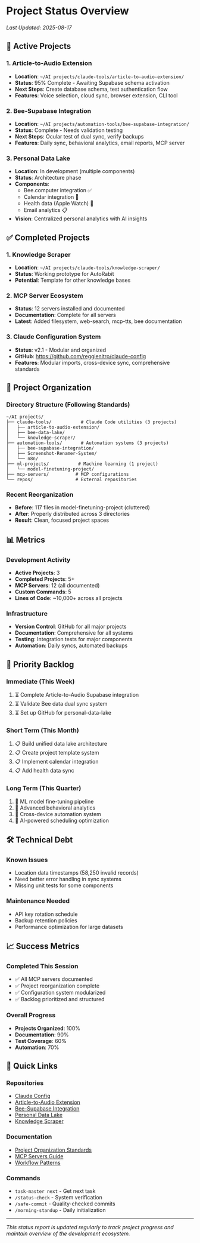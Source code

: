 # Project Status Overview

*Last Updated: 2025-08-17*

## 🚀 Active Projects

### 1. **Article-to-Audio Extension**
- **Location**: `~/AI projects/claude-tools/article-to-audio-extension/`
- **Status**: 95% Complete - Awaiting Supabase schema activation
- **Next Steps**: Create database schema, test authentication flow
- **Features**: Voice selection, cloud sync, browser extension, CLI tool

### 2. **Bee-Supabase Integration** 
- **Location**: `~/AI projects/automation-tools/bee-supabase-integration/`
- **Status**: Complete - Needs validation testing
- **Next Steps**: Ocular test of dual sync, verify backups
- **Features**: Daily sync, behavioral analytics, email reports, MCP server

### 3. **Personal Data Lake**
- **Location**: In development (multiple components)
- **Status**: Architecture phase
- **Components**:
  - Bee.computer integration ✅
  - Calendar integration 🔄
  - Health data (Apple Watch) 🔄
  - Email analytics 📋
- **Vision**: Centralized personal analytics with AI insights

## ✅ Completed Projects

### 1. **Knowledge Scraper**
- **Location**: `~/AI projects/claude-tools/knowledge-scraper/`
- **Status**: Working prototype for AutoRabit
- **Potential**: Template for other knowledge bases

### 2. **MCP Server Ecosystem**
- **Status**: 12 servers installed and documented
- **Documentation**: Complete for all servers
- **Latest**: Added filesystem, web-search, mcp-tts, bee documentation

### 3. **Claude Configuration System**
- **Status**: v2.1 - Modular and organized
- **GitHub**: https://github.com/reggienitro/claude-config
- **Features**: Modular imports, cross-device sync, comprehensive standards

## 📁 Project Organization

### Directory Structure (Following Standards)
```
~/AI projects/
├── claude-tools/           # Claude Code utilities (3 projects)
│   ├── article-to-audio-extension/
│   ├── bee-data-lake/
│   └── knowledge-scraper/
├── automation-tools/       # Automation systems (3 projects)
│   ├── bee-supabase-integration/
│   ├── Screenshot-Renamer-System/
│   └── n8n/
├── ml-projects/           # Machine learning (1 project)
│   └── model-finetuning-project/
├── mcp-servers/          # MCP configurations
└── repos/                # External repositories
```

### Recent Reorganization
- **Before**: 117 files in model-finetuning-project (cluttered)
- **After**: Properly distributed across 3 directories
- **Result**: Clean, focused project spaces

## 📊 Metrics

### Development Activity
- **Active Projects**: 3
- **Completed Projects**: 5+
- **MCP Servers**: 12 (all documented)
- **Custom Commands**: 5
- **Lines of Code**: ~10,000+ across all projects

### Infrastructure
- **Version Control**: GitHub for all major projects
- **Documentation**: Comprehensive for all systems
- **Testing**: Integration tests for major components
- **Automation**: Daily syncs, automated backups

## 🎯 Priority Backlog

### Immediate (This Week)
1. ⏳ Complete Article-to-Audio Supabase integration
2. ⏳ Validate Bee data dual sync system
3. ⏳ Set up GitHub for personal-data-lake

### Short Term (This Month)
1. 📋 Build unified data lake architecture
2. 📋 Create project template system
3. 📋 Implement calendar integration
4. 📋 Add health data sync

### Long Term (This Quarter)
1. 🔮 ML model fine-tuning pipeline
2. 🔮 Advanced behavioral analytics
3. 🔮 Cross-device automation system
4. 🔮 AI-powered scheduling optimization

## 🛠️ Technical Debt

### Known Issues
- Location data timestamps (58,250 invalid records)
- Need better error handling in sync systems
- Missing unit tests for some components

### Maintenance Needed
- API key rotation schedule
- Backup retention policies
- Performance optimization for large datasets

## 📈 Success Metrics

### Completed This Session
- ✅ All MCP servers documented
- ✅ Project reorganization complete
- ✅ Configuration system modularized
- ✅ Backlog prioritized and structured

### Overall Progress
- **Projects Organized**: 100%
- **Documentation**: 90%
- **Test Coverage**: 60%
- **Automation**: 70%

## 🔗 Quick Links

### Repositories
- [Claude Config](https://github.com/reggienitro/claude-config)
- [Article-to-Audio Extension](https://github.com/reggienitro/article-to-audio-extension)
- [Bee-Supabase Integration](https://github.com/reggienitro/bee-supabase-integration)
- [Personal Data Lake](https://github.com/reggienitro/personal-data-lake)
- [Knowledge Scraper](https://github.com/reggienitro/knowledge-scraper)

### Documentation
- [Project Organization Standards](./claude/modules/project-organization.md)
- [MCP Servers Guide](./claude/modules/mcp-servers.md)
- [Workflow Patterns](./claude/modules/workflow-patterns.md)

### Commands
- `task-master next` - Get next task
- `/status-check` - System verification
- `/safe-commit` - Quality-checked commits
- `/morning-standup` - Daily initialization

---

*This status report is updated regularly to track project progress and maintain overview of the development ecosystem.*
